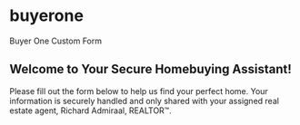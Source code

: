 # buyerone<!DOCTYPE html>
<html lang="en">
<head>
    <meta charset="UTF-8">
    <meta name="viewport" content="width=device-width, initial-scale=1.0">
Buyer One Custom Form</title>

</head>
<body>
    <h2>Welcome to Your Secure Homebuying Assistant!</h2>
    <p>Please fill out the form below to help us find your perfect home. Your information is securely handled and only shared with your assigned real estate agent, Richard Admiraal, REALTOR™.</p>  

